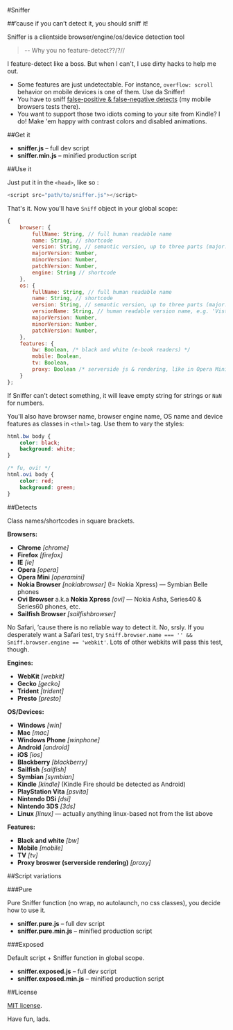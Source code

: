 #Sniffer

##&rsquo;cause if you can&rsquo;t detect it, you should sniff it!

Sniffer is a clientside browser/engine/os/device detection tool

> -- Why you no feature-detect??/?//

I feature-detect like a boss. But when I can't, I use dirty hacks to help me out.

- Some features are just undetectable. For instance, `overflow: scroll` behavior on mobile devices is one of them. Use da Sniffer!
- You have to sniff [false-positive & false-negative detects](https://docs.google.com/spreadsheet/ccc?key=0AjA1cIs8C8MGdFdyQ0lMQnhMbHJEeVZpMW9XejhzU2c&usp=sharing) (my mobile browsers tests there).
- You want to support those two idiots coming to your site from Kindle? I do! Make 'em happy with contrast colors and disabled animations.

##Get it

- **sniffer.js** – full dev script
- **sniffer.min.js** – minified production script

##Use it

Just put it in the `<head>`, like so :

```js
<script src="path/to/sniffer.js"></script>
```

That's it. Now you'll have `Sniff` object in your global scope:

```js
{
	browser: {
		fullName: String, // full human readable name
		name: String, // shortcode
		version: String, // semantic version, up to three parts (major.minor.patch)
		majorVersion: Number,
		minorVersion: Number,
		patchVersion: Number,
		engine: String // shortcode
	},
	os: {
		fullName: String, // full human readable name
		name: String, // shortcode
		version: String, // semantic version, up to three parts (major.minor.patch)
		versionName: String, // human readable version name, e.g. 'Vista', 'Mavericks', etc.
		majorVersion: Number,
		minorVersion: Number,
		patchVersion: Number,
	},
	features: {
		bw: Boolean, /* black and white (e-book readers) */
		mobile: Boolean,
		tv: Boolean,
		proxy: Boolean /* serverside js & rendering, like in Opera Mini */
	}
};
```

If Sniffer can't detect something, it will leave empty string for strings or `NaN` for numbers.
	
You'll also have browser name, browser engine name, OS name and device features as classes in `<thml>` tag. Use them to vary the styles:

```css
html.bw body {
	color: black;
	background: white;
}

/* fu, ovi! */
html.ovi body {
	color: red;
	background: green;
}

```

##Detects

Class names/shortcodes in square brackets.

**Browsers:**

- **Chrome** *[chrome]*
- **Firefox** *[firefox]*
- **IE** *[ie]*
- **Opera** *[opera]*
- **Opera Mini** *[operamini]*
- **Nokia Browser** *[nokiabrowser]* (!= Nokia Xpress) — Symbian Belle phones
- **Ovi Browser** a.k.a **Nokia Xpress** *[ovi]* — Nokia Asha, Series40 &amp; Series60 phones, etc.
- **Sailfish Browser** *[sailfishbrowser]*

No Safari, &rsquo;cause there is no reliable way to detect it. No, srsly. If you desperately want a Safari test, try `Sniff.browser.name === '' && Sniff.browser.engine == 'webkit'`. Lots of other webkits will pass this test, though.

**Engines:**

- **WebKit** *[webkit]*
- **Gecko** *[gecko]*
- **Trident** *[trident]*
- **Presto** *[presto]*

**OS/Devices:**

- **Windows** *[win]*
- **Mac** *[mac]*
- **Windows Phone** *[winphone]*
- **Android** *[android]*
- **iOS** *[ios]*
- **Blackberry** *[blackberry]*
- **Sailfish** *[sailfish]*
- **Symbian** *[symbian]*
- **Kindle** *[kindle]* (Kindle Fire should be detected as Android)
- **PlayStation Vita** *[psvita]*
- **Nintendo DSi** *[dsi]*
- **Nintendo 3DS** *[3ds]*
- **Linux** *[linux]* — actually anything linux-based not from the list above

**Features:**

- **Black and white** *[bw]*
- **Mobile** *[mobile]*
- **TV** *[tv]*
- **Proxy broswer (serverside rendering)** *[proxy]*

##Script variations

###Pure

Pure Sniffer function (no wrap, no autolaunch, no css classes), you decide how to use it.

- **sniffer.pure.js** – full dev script
- **sniffer.pure.min.js** – minified production script

###Exposed

Default script + Sniffer function in global scope.

- **sniffer.exposed.js** – full dev script
- **sniffer.exposed.min.js** – minified production script

##License

[MIT license](http://opensource.org/licenses/MIT).

Have fun, lads.
